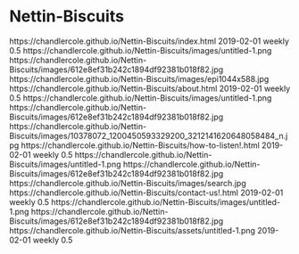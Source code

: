 # Nettin-Biscuits
<?xml version="1.0" encoding="UTF-8"?>
<urlset xmlns="http://www.sitemaps.org/schemas/sitemap/0.9" xmlns:image="http://www.google.com/schemas/sitemap-image/1.1" xmlns:xhtml="http://www.w3.org/1999/xhtml">
  <url>
    <loc>https://chandlercole.github.io/Nettin-Biscuits/index.html</loc>
    <lastmod>2019-02-01</lastmod>
    <changefreq>weekly</changefreq>
    <priority>0.5</priority>
    <image:image>
      <image:loc>https://chandlercole.github.io/Nettin-Biscuits/images/untitled-1.png</image:loc>
    </image:image>
    <image:image>
      <image:loc>https://chandlercole.github.io/Nettin-Biscuits/images/612e8ef31b242c1894df92381b018f82.jpg</image:loc>
    </image:image>
    <image:image>
      <image:loc>https://chandlercole.github.io/Nettin-Biscuits/images/epi1044x588.jpg</image:loc>
    </image:image>
  </url>
  <url>
    <loc>https://chandlercole.github.io/Nettin-Biscuits/about.html</loc>
    <lastmod>2019-02-01</lastmod>
    <changefreq>weekly</changefreq>
    <priority>0.5</priority>
    <image:image>
      <image:loc>https://chandlercole.github.io/Nettin-Biscuits/images/untitled-1.png</image:loc>
    </image:image>
    <image:image>
      <image:loc>https://chandlercole.github.io/Nettin-Biscuits/images/612e8ef31b242c1894df92381b018f82.jpg</image:loc>
    </image:image>
    <image:image>
      <image:loc>https://chandlercole.github.io/Nettin-Biscuits/images/10378072_1200450593329200_3212141620648058484_n.jpg</image:loc>
    </image:image>
  </url>
  <url>
    <loc>https://chandlercole.github.io/Nettin-Biscuits/how-to-listen!.html</loc>
    <lastmod>2019-02-01</lastmod>
    <changefreq>weekly</changefreq>
    <priority>0.5</priority>
    <image:image>
      <image:loc>https://chandlercole.github.io/Nettin-Biscuits/images/untitled-1.png</image:loc>
    </image:image>
    <image:image>
      <image:loc>https://chandlercole.github.io/Nettin-Biscuits/images/612e8ef31b242c1894df92381b018f82.jpg</image:loc>
    </image:image>
    <image:image>
      <image:loc>https://chandlercole.github.io/Nettin-Biscuits/images/search.jpg</image:loc>
    </image:image>
  </url>
  <url>
    <loc>https://chandlercole.github.io/Nettin-Biscuits/contact-us!.html</loc>
    <lastmod>2019-02-01</lastmod>
    <changefreq>weekly</changefreq>
    <priority>0.5</priority>
    <image:image>
      <image:loc>https://chandlercole.github.io/Nettin-Biscuits/images/untitled-1.png</image:loc>
    </image:image>
    <image:image>
      <image:loc>https://chandlercole.github.io/Nettin-Biscuits/images/612e8ef31b242c1894df92381b018f82.jpg</image:loc>
    </image:image>
  </url>
  <url>
    <loc>https://chandlercole.github.io/Nettin-Biscuits/assets/untitled-1.png</loc>
    <lastmod>2019-02-01</lastmod>
    <changefreq>weekly</changefreq>
    <priority>0.5</priority>
  </url>
</urlset>
